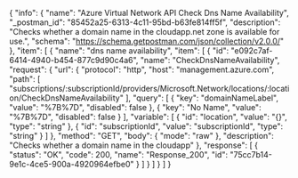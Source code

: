 {
  "info": {
    "name": "Azure Virtual Network API Check Dns Name Availability",
    "_postman_id": "85452a25-6313-4c11-95bd-b63fe814ff5f",
    "description": "Checks whether a domain name in the cloudapp.net zone is available for use.",
    "schema": "https://schema.getpostman.com/json/collection/v2.0.0/"
  },
  "item": [
    {
      "name": "dns name availability",
      "item": [
        {
          "id": "e092c7af-6414-4940-b454-877c9d90c4a6",
          "name": "CheckDnsNameAvailability",
          "request": {
            "url": {
              "protocol": "http",
              "host": "management.azure.com",
              "path": [
                "subscriptions/:subscriptionId/providers/Microsoft.Network/locations/:location/CheckDnsNameAvailability"
              ],
              "query": [
                {
                  "key": "domainNameLabel",
                  "value": "%7B%7D",
                  "disabled": false
                },
                {
                  "key": "No Name",
                  "value": "%7B%7D",
                  "disabled": false
                }
              ],
              "variable": [
                {
                  "id": "location",
                  "value": "{}",
                  "type": "string"
                },
                {
                  "id": "subscriptionId",
                  "value": "subscriptionId",
                  "type": "string"
                }
              ]
            },
            "method": "GET",
            "body": {
              "mode": "raw"
            },
            "description": "Checks whether a domain name in the cloudapp"
          },
          "response": [
            {
              "status": "OK",
              "code": 200,
              "name": "Response_200",
              "id": "75cc7b14-9e1c-4ce5-900a-4920964efbe0"
            }
          ]
        }
      ]
    }
  ]
}